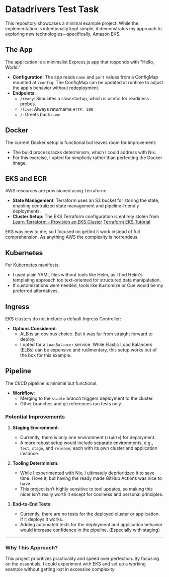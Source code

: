 # Datadrivers Test Task #

This repository showcases a minimal example project. While the implementation is intentionally kept simple, it demonstrates my approach to exploring new technologies—specifically, Amazon EKS.

## The App ##

The application is a minimalist Express.js app that responds with "Hello, World."  

- **Configuration**: The app reads `name` and `port` values from a ConfigMap mounted at `/config`. The ConfigMap can be updated at runtime to adjust the app's behavior without redeployment.  
- **Endpoints**:  
  - `/ready`: Simulates a slow startup, which is useful for readiness probes.  
  - `/live`: Always returname `HTTP: 200`
  - `/`: Greets back `name` 

## Docker ##

The current Docker setup is functional but leaves room for improvement:  
- The build process lacks determinism, which I could address with Nix.  
- For this exercise, I opted for simplicity rather than perfecting the Docker image.  

## EKS and ECR ## 

AWS resources are provisioned using Terraform:  
- **State Management**: Terraform uses an S3 bucket for storing the state, enabling centralized state management and pipeline-friendly deployments.  
- **Cluster Setup**: The EKS Terraform configuration is entirely stolen from [Learn Terraform - Provision an EKS Cluster](https://github.com/hashicorp-education/learn-terraform-provision-eks-cluster) [Terraform EKS Tutorial](https://developer.hashicorp.com/terraform/tutorials/aws/eks)  

EKS was new to me, so I focused on gettint it work instead of full comprehension. As anything AWS the complexity is horrendeus.

## Kubernetes ##

For Kubernetes manifests:  
- I used plain YAML files without tools like Helm, as I find Helm's templating approach too text-oriented for structured data manipulation.  
- If customizations were needed, tools like Kustomize or Cue would be my preferred alternatives.

## Ingress ##

EKS clusters do not include a default Ingress Controller:  
- **Options Considered**:  
  - ALB is an obvious choice. But it was far from straight forward to deploy.
  - I opted for a `LoadBalancer` service. While Elastic Load Balancers (ELBs) can be expensive and rudimentary, this setup works out of the box for this example.  

## Pipeline ##

The CI/CD pipeline is minimal but functional:  
- **Workflow**:  
  - Merging to the `stable` branch triggers deployment to the cluster.  
  - Other branches and git references run tests only.  

### Potential Improvements ###

1. **Staging Environment**:  
   - Currently, there is only one environment (`stable`) for deployment.  
   - A more robust setup would include separate environments, e.g., `test`, `stage`, and `release`, each with its own cluster and application instance.

2. **Tooling Determinism**:  
   - While I experimented with Nix, I ultimately deprioritized it to save time. I love it, but having the ready made GitHub Actions was nice to have.
   - This project isn’t highly sensitive to tool updates, so making this nicer isn't really worth it except for coolness and personal principles.

3. **End-to-End Tests**:  
   - Currently, there are no tests for the deployed cluster or application. If it deploys it works. 
   - Adding automated tests for the deployment and application behavior would increase confidence in the pipeline.  (Especially with staging)

---

### Why This Approach? ###

This project prioritizes practicality and speed over perfection. By focusing on the essentials, I could experiment with EKS and set up a working example without getting lost in excessive complexity.  

